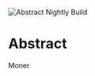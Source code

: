 ![Abstract Nightly Build](https://github.com/AbstractSDK/abstract/actions/workflows/nightly.yml/badge.svg)

# Abstract

Moner